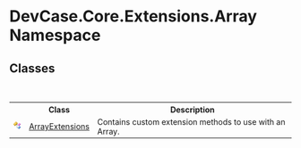 # DevCase.Core.Extensions.Array Namespace
 




## Classes
&nbsp;<table><tr><th></th><th>Class</th><th>Description</th></tr><tr><td>![Public class](media/pubclass.gif "Public class")</td><td><a href="T_DevCase_Core_Extensions_Array_ArrayExtensions">ArrayExtensions</a></td><td>
Contains custom extension methods to use with an Array.</td></tr></table>&nbsp;
